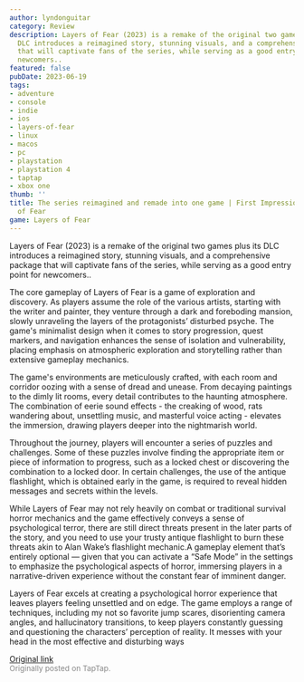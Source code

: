 ```yaml
---
author: lyndonguitar
category: Review
description: Layers of Fear (2023) is a remake of the original two games plus its
  DLC introduces a reimagined story, stunning visuals, and a comprehensive package
  that will captivate fans of the series, while serving as a good entry point for
  newcomers..
featured: false
pubDate: 2023-06-19
tags:
- adventure
- console
- indie
- ios
- layers-of-fear
- linux
- macos
- pc
- playstation
- playstation 4
- taptap
- xbox one
thumb: ''
title: The series reimagined and remade into one game | First Impressions - Layers
  of Fear
game: Layers of Fear
---
```

Layers of Fear (2023) is a remake of the original two games plus its DLC introduces a reimagined story, stunning visuals, and a comprehensive package that will captivate fans of the series, while serving as a good entry point for newcomers..

The core gameplay of Layers of Fear is a game of exploration and discovery. As players assume the role of the various artists, starting with the writer and painter, they venture through a dark and foreboding mansion, slowly unraveling the layers of the protagonists’ disturbed psyche. The game's minimalist design when it comes to story progression, quest markers, and navigation enhances the sense of isolation and vulnerability, placing emphasis on atmospheric exploration and storytelling rather than extensive gameplay mechanics.

The game's environments are meticulously crafted, with each room and corridor oozing with a sense of dread and unease. From decaying paintings to the dimly lit rooms, every detail contributes to the haunting atmosphere. The combination of eerie sound effects - the creaking of wood, rats wandering about, unsettling music, and masterful voice acting - elevates the immersion, drawing players deeper into the nightmarish world.

Throughout the journey, players will encounter a series of puzzles and challenges. Some of these puzzles involve finding the appropriate item or piece of information to progress, such as a locked chest or discovering the combination to a locked door. In certain challenges, the use of the antique flashlight, which is obtained early in the game, is required to reveal hidden messages and secrets within the levels.

While Layers of Fear may not rely heavily on combat or traditional survival horror mechanics and the game effectively conveys a sense of psychological terror, there are still direct threats present in the later parts of the story, and you need to use your trusty antique flashlight to burn these threats akin to Alan Wake’s flashlight mechanic.A gameplay element that’s entirely optional — given that you can activate a “Safe Mode” in the settings to emphasize the psychological aspects of horror, immersing players in a narrative-driven experience without the constant fear of imminent danger.

Layers of Fear excels at creating a psychological horror experience that leaves players feeling unsettled and on edge. The game employs a range of techniques, including my not so favorite jump scares, disorienting camera angles, and hallucinatory transitions, to keep players constantly guessing and questioning the characters’ perception of reality. It messes with your head in the most effective and disturbing ways

[Original link](https://www.taptap.io/post/5851739)<br><span style="font-size: 0.95em; color: #888;">Originally posted on TapTap.</span>